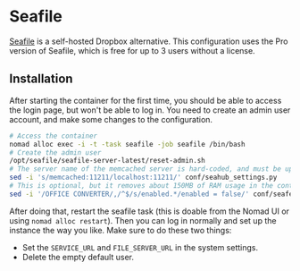 # Seafile

[Seafile](https://www.seafile.com/en/home/) is a self-hosted Dropbox alternative. This configuration uses the Pro version of Seafile, which is free for up to 3 users without a license. 

## Installation

After starting the container for the first time, you should be able to access the login page, but won't be able to log in. You need to create an admin user account, and make some changes to the configuration.

```bash
# Access the container
nomad alloc exec -i -t -task seafile -job seafile /bin/bash
# Create the admin user
/opt/seafile/seafile-server-latest/reset-admin.sh
# The server name of the memcached server is hard-coded, and must be updated
sed -i 's/memcached:11211/localhost:11211/' conf/seahub_settings.py
# This is optional, but it removes about 150MB of RAM usage in the container.
sed -i '/OFFICE CONVERTER/,/^$/s/enabled.*/enabled = false/' conf/seafevents.conf
```

After doing that, restart the seafile task (this is doable from the Nomad UI or using `nomad alloc restart`). Then you can log in normally and set up the instance the way you like. Make sure to do these two things:

- Set the `SERVICE_URL` and `FILE_SERVER_URL` in the system settings.
- Delete the empty default user.

